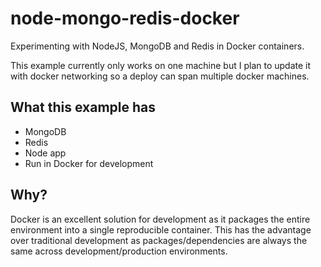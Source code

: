 # node-mongo-redis-docker
Experimenting with NodeJS, MongoDB and Redis in Docker containers.

This example currently only works on one machine but I plan to update it with docker networking so a deploy can span multiple docker machines.


## What this example has
- MongoDB
- Redis
- Node app
- Run in Docker for development

## Why?
Docker is an excellent solution for development as it packages the entire environment into a single reproducible container. This has the advantage over traditional development as packages/dependencies are always the same across development/production environments.
